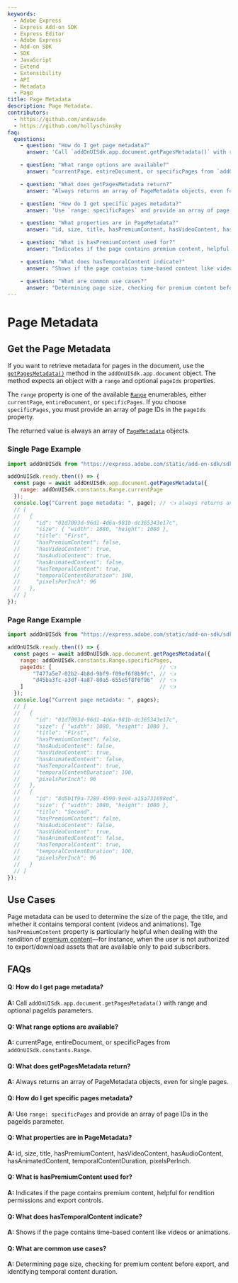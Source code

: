 ```yaml
---
keywords:
  - Adobe Express
  - Express Add-on SDK
  - Express Editor
  - Adobe Express
  - Add-on SDK
  - SDK
  - JavaScript
  - Extend
  - Extensibility
  - API
  - Metadata
  - Page
title: Page Metadata
description: Page Metadata.
contributors:
  - https://github.com/undavide
  - https://github.com/hollyschinsky
faq:
  questions:
    - question: "How do I get page metadata?"
      answer: 'Call `addOnUISdk.app.document.getPagesMetadata()` with range and optional pageIds parameters.'

    - question: "What range options are available?"
      answer: "currentPage, entireDocument, or specificPages from `addOnUISdk.constants.Range`."

    - question: "What does getPagesMetadata return?"
      answer: "Always returns an array of PageMetadata objects, even for single pages."

    - question: "How do I get specific pages metadata?"
      answer: 'Use `range: specificPages` and provide an array of page IDs in the pageIds parameter.'

    - question: "What properties are in PageMetadata?"
      answer: "id, size, title, hasPremiumContent, hasVideoContent, hasAudioContent, hasAnimatedContent, temporalContentDuration, pixelsPerInch."

    - question: "What is hasPremiumContent used for?"
      answer: "Indicates if the page contains premium content, helpful for rendition permissions and export controls."

    - question: "What does hasTemporalContent indicate?"
      answer: "Shows if the page contains time-based content like videos or animations."

    - question: "What are common use cases?"
      answer: "Determining page size, checking for premium content before export, and identifying temporal content duration."
---
```


# Page Metadata

## Get the Page Metadata

If you want to retrieve metadata for pages in the document, use the [`getPagesMetadata()`](../../../references/addonsdk/app-document.md#getpagesmetadata) method in the `addOnUISdk.app.document` object. The method expects an object with a `range` and optional `pageIds` properties.

The `range` property is one of the available [`Range`](../../../references/addonsdk/addonsdk-constants.md) enumerables, either `currentPage`, `entireDocument`, or `specificPages`. If you choose `specificPages`, you must provide an array of page IDs in the `pageIds` property.

The returned value is always an array of [`PageMetadata`](../../../references/addonsdk/app-document.md#pagemetadata) objects.

### Single Page Example

```js
import addOnUISdk from "https://express.adobe.com/static/add-on-sdk/sdk.js";

addOnUISdk.ready.then(() => {
  const page = await addOnUISdk.app.document.getPagesMetadata({
    range: addOnUISdk.constants.Range.currentPage
  });
  console.log("Current page metadata: ", page); // 👈 always returns an array
  // [
  //   {
  //     "id": "01d7093d-96d1-4d6a-981b-dc365343e17c",
  //     "size": { "width": 1080, "height": 1080 },
  //     "title": "First",
  //     "hasPremiumContent": false,
  //     "hasVideoContent": true,
  //     "hasAudioContent": true,
  //     "hasAnimatedContent": false,
  //     "hasTemporalContent": true,
  //     "temporalContentDuration": 100,
  //     "pixelsPerInch": 96
  //   },
  // ]
});
```

### Page Range Example

```js
import addOnUISdk from "https://express.adobe.com/static/add-on-sdk/sdk.js";

addOnUISdk.ready.then(() => {
  const pages = await addOnUISdk.app.document.getPagesMetadata({
    range: addOnUISdk.constants.Range.specificPages,
    pageIds: [                                  // 👈
        "7477a5e7-02b2-4b8d-9bf9-f09ef6f8b9fc", // 👈
        "d45ba3fc-a3df-4a87-80a5-655e5f8f0f96"  // 👈
    ]                                           // 👈
  });
  console.log("Current page metadata: ", pages);
  // [
  //   {
  //     "id": "01d7093d-96d1-4d6a-981b-dc365343e17c",
  //     "size": { "width": 1080, "height": 1080 },
  //     "title": "First",
  //     "hasPremiumContent": false,
  //     "hasAudioContent": false,
  //     "hasVideoContent": true,
  //     "hasAnimatedContent": false,
  //     "hasTemporalContent": true,
  //     "temporalContentDuration": 100,
  //     "pixelsPerInch": 96
  //   },
  //   {
  //     "id": "8d5b1f9a-7289-4590-9ee4-a15a731698ed",
  //     "size": { "width": 1080, "height": 1080 },
  //     "title": "Second",
  //     "hasPremiumContent": false,
  //     "hasAudioContent": false,
  //     "hasVideoContent": true,
  //     "hasAnimatedContent": false,
  //     "hasTemporalContent": true,
  //     "temporalContentDuration": 100,
  //     "pixelsPerInch": 96
  //   }
  // ]
});
```

## Use Cases

Page metadata can be used to determine the size of the page, the title, and whether it contains temporal content (videos and animations). Tge `hasPremiumContent` property is particularly helpful when dealing with the rendition of [premium content](./premium-content.md)—for instance, when the user is not authorized to export/download assets that are available only to paid subscribers.

## FAQs

#### Q: How do I get page metadata?

**A:** Call `addOnUISdk.app.document.getPagesMetadata()` with range and optional pageIds parameters.

#### Q: What range options are available?

**A:** currentPage, entireDocument, or specificPages from `addOnUISdk.constants.Range`.

#### Q: What does getPagesMetadata return?

**A:** Always returns an array of PageMetadata objects, even for single pages.

#### Q: How do I get specific pages metadata?

**A:** Use `range: specificPages` and provide an array of page IDs in the pageIds parameter.

#### Q: What properties are in PageMetadata?

**A:** id, size, title, hasPremiumContent, hasVideoContent, hasAudioContent, hasAnimatedContent, temporalContentDuration, pixelsPerInch.

#### Q: What is hasPremiumContent used for?

**A:** Indicates if the page contains premium content, helpful for rendition permissions and export controls.

#### Q: What does hasTemporalContent indicate?

**A:** Shows if the page contains time-based content like videos or animations.

#### Q: What are common use cases?

**A:** Determining page size, checking for premium content before export, and identifying temporal content duration.
